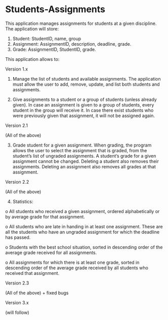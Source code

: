 # Students-Assignments
This application manages assignments for students at a given discipline. The application
will store:

1. Student: StudentID, name, group
2. Assignment: AssignmentID, description, deadline, grade.
3. Grade: AssignmentID, StudentID, grade.

This application allows to:

Version 1.x

  1. Manage the list of students and available assignments. The application must allow the user to add, remove, update, and list both students and assignments.

  2. Give assignments to a student or a group of students (unless already given). In case an
assignment is given to a group of students, every student in the group will receive it. In case there exist students who were previously given that assignment, it will not be assigned again.

Version 2.1

(All of the above)

  3. Grade student for a given assignment. When grading, the program allows the user to select the assignment that is graded, from the student’s list of ungraded assignments. A student’s grade for a given assignment cannot be changed. Deleting a student also removes their assignments. Deleting an assignment also removes all grades at that assignment.

Version 2.2

(All of the above)

  4. Statistics:

o All students who received a given assignment, ordered alphabetically or by average grade for that assignment.

o All students who are late in handing in at least one assignment. These are all the students who have an ungraded assignment for which the deadline has passed.

o Students with the best school situation, sorted in descending order of the average grade received for all assignments.

o All assignments for which there is at least one grade, sorted in descending order of the average grade received by all students who received that assignment.

Version 2.3

(All of the above) + fixed bugs

Version 3.x

(will follow)
